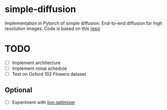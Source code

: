 # simple-diffusion
Implementation in Pytorch of simple diffusion: End-to-end diffusion for high resolution images.
Code is based on this [repo](https://github.com/lucidrains/denoising-diffusion-pytorch)

# TODO
- [ ] Implement architecture
- [ ] Implement noise schedule
- [ ] Test on Oxford 102 Flowers dataset

## Optional
- [ ] Experiment with [lion optimizer](https://github.com/lucidrains/lion-pytorch)